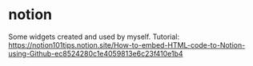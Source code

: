 # notion
Some widgets created and used by myself.
Tutorial: https://notion101tips.notion.site/How-to-embed-HTML-code-to-Notion-using-Github-ec8524280c1e4059813e6c23f410e1b4
